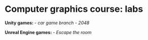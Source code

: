 # Computer graphics course: labs
<b> Unity games: </b>
<i> - car game branch </i>
<i> - 2048  </i>

<b> Unreal Engine games: </b>
<i>- Escape the room</i>

